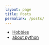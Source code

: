 ```yaml
---
layout: page
title: Posts
permalink: /posts/
---
```


- [Hobbies](hobbies.md)
- [about python](_posts/2024-07-25-aboutpython.md)
